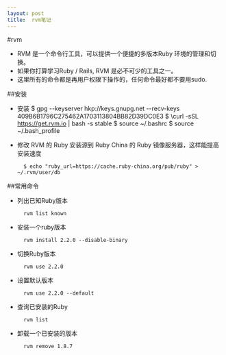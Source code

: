 ```yaml
---
layout:	post
title:	rvm笔记
---
```


#rvm
* RVM 是一个命令行工具，可以提供一个便捷的多版本Ruby 环境的管理和切换。
* 如果你打算学习Ruby / Rails, RVM 是必不可少的工具之一。 
* 这里所有的命令都是再用户权限下操作的，任何命令最好都不要用sudo.

##安装
* 安装
	 	$ gpg --keyserver hkp://keys.gnupg.net --recv-keys 409B6B1796C275462A1703113804BB82D39DC0E3
		$ \curl -sSL https://get.rvm.io | bash -s stable
		$ source ~/.bashrc
		$ source ~/.bash_profile

* 修改 RVM 的 Ruby 安装源到 Ruby China 的 Ruby 镜像服务器，这样能提高安装速度

		$ echo "ruby_url=https://cache.ruby-china.org/pub/ruby" > ~/.rvm/user/db
##常用命令	
* 列出已知Ruby版本

		rvm list known
* 安装一个ruby版本
	
		rvm install 2.2.0 --disable-binary
* 切换Ruby版本

		rvm use 2.2.0
* 设置默认版本

		rvm use 2.2.0 --default
* 查询已安装的Ruby

		rvm list
* 卸载一个已安装的版本

		rvm remove 1.8.7

